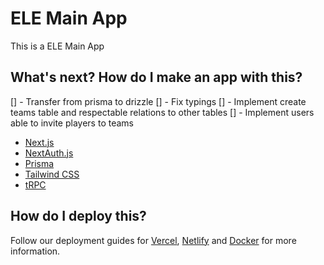 # ELE Main App

This is a ELE Main App 

## What's next? How do I make an app with this?

[] - Transfer from prisma to drizzle
[] - Fix typings
[] - Implement create teams table and respectable relations to other tables
[] - Implement users able to invite players to teams


- [Next.js](https://nextjs.org)
- [NextAuth.js](https://next-auth.js.org)
- [Prisma](https://prisma.io)
- [Tailwind CSS](https://tailwindcss.com)
- [tRPC](https://trpc.io)

## How do I deploy this?

Follow our deployment guides for [Vercel](https://create.t3.gg/en/deployment/vercel), [Netlify](https://create.t3.gg/en/deployment/netlify) and [Docker](https://create.t3.gg/en/deployment/docker) for more information.
